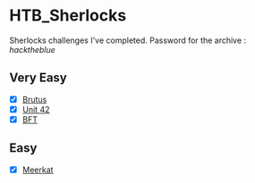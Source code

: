 # HTB_Sherlocks
Sherlocks challenges I've completed. Password for the archive : *hacktheblue*

## Very Easy
- [x] [Brutus](./challenges/brutus/)
- [x] [Unit 42](./challenges/Unit42/)
- [x] [BFT](./challenges/BFT/)

## Easy
- [x] [Meerkat](./challenges/Meerkat/)
